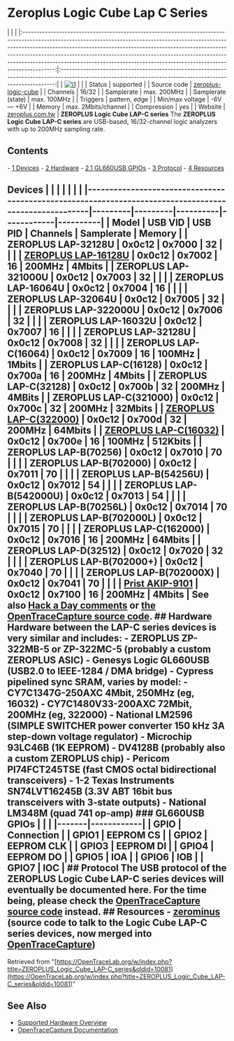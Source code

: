 # Zeroplus Logic Cube Lap C Series

| | | |:-----------------------------------------------------------------------------------------------------------------------------------------------------------------------------------------------------------------------------------------------------------------------------------------------------------------------------------------------------------------------------------------------------------------:|:----------------------------------------------------------------------------------------------------------------------------------------------------------:| | [![\1](../../assets/hardware/general/\2)](./File:Zeroplus_Logic_Cube.png.html) | | | Status | supported | | Source code | [zeroplus-logic-cube](http://github.com/OpenTraceLab/?p=OpenTraceCapture.git;a=tree;f=src/hardware/zeroplus-logic-cube) | | Channels | 16/32 | | Samplerate | max. 200MHz | | Samplerate (state) | max. 100MHz | | Triggers | pattern, edge | | Min/max voltage | -6V — +6V | | Memory | max. 2Mbits/channel | | Compression | yes | | Website | [zeroplus.com.tw](http://www.zeroplus.com.tw/logic-analyzer_en/products.php#top_c) | **ZEROPLUS Logic Cube LAP-C series** The **ZEROPLUS Logic Cube LAP-C series** are USB-based, 16/32-channel logic analyzers with up to 200MHz sampling rate. 
## Contents 
\- [1 Devices](ZEROPLUS_Logic_Cube_LAP-C_series.html#Devices) \- [2 Hardware](ZEROPLUS_Logic_Cube_LAP-C_series.html#Hardware) \- [2.1 GL660USB GPIOs](ZEROPLUS_Logic_Cube_LAP-C_series.html#GL660USB_GPIOs) \- [3 Protocol](ZEROPLUS_Logic_Cube_LAP-C_series.html#Protocol) \- [4 Resources](ZEROPLUS_Logic_Cube_LAP-C_series.html#Resources) 
## Devices | | | | | | | |------------------------------------------------------------------------------------------------------|---------|---------|----------|------------|----------| | Model | USB VID | USB PID | Channels | Samplerate | Memory | | ZEROPLUS LAP-32128U | 0x0c12 | 0x7000 | 32 | | | | [ZEROPLUS LAP-16128U](ZEROPLUS_LAP-16128U.html "ZEROPLUS LAP-16128U") | 0x0c12 | 0x7002 | 16 | 200MHz | 4Mbits | | ZEROPLUS LAP-321000U | 0x0c12 | 0x7003 | 32 | | | | ZEROPLUS LAP-16064U | 0x0c12 | 0x7004 | 16 | | | | ZEROPLUS LAP-32064U | 0x0c12 | 0x7005 | 32 | | | | ZEROPLUS LAP-322000U | 0x0c12 | 0x7006 | 32 | | | | ZEROPLUS LAP-16032U | 0x0c12 | 0x7007 | 16 | | | | ZEROPLUS LAP-32128U | 0x0c12 | 0x7008 | 32 | | | | ZEROPLUS LAP-C(16064) | 0x0c12 | 0x7009 | 16 | 100MHz | 1Mbits | | ZEROPLUS LAP-C(16128) | 0x0c12 | 0x700a | 16 | 200MHz | 4Mbits | | ZEROPLUS LAP-C(32128) | 0x0c12 | 0x700b | 32 | 200MHz | 4MBits | | ZEROPLUS LAP-C(321000) | 0x0c12 | 0x700c | 32 | 200MHz | 32Mbits | | [ZEROPLUS LAP-C(322000)](ZEROPLUS_Logic_Cube_LAP-C(322000).html "ZEROPLUS Logic Cube LAP-C(322000)") | 0x0c12 | 0x700d | 32 | 200MHz | 64Mbits | | [ZEROPLUS LAP-C(16032)](ZEROPLUS_Logic_Cube_LAP-C(16032).html "ZEROPLUS Logic Cube LAP-C(16032)") | 0x0c12 | 0x700e | 16 | 100MHz | 512Kbits | | ZEROPLUS LAP-B(70256) | 0x0c12 | 0x7010 | 70 | | | | ZEROPLUS LAP-B(702000) | 0x0c12 | 0x7011 | 70 | | | | ZEROPLUS LAP-B(54256U) | 0x0c12 | 0x7012 | 54 | | | | ZEROPLUS LAP-B(542000U) | 0x0c12 | 0x7013 | 54 | | | | ZEROPLUS LAP-B(70256L) | 0x0c12 | 0x7014 | 70 | | | | ZEROPLUS LAP-B(702000L) | 0x0c12 | 0x7015 | 70 | | | | ZEROPLUS LAP-C(162000) | 0x0c12 | 0x7016 | 16 | 200MHz | 64Mbits | | ZEROPLUS LAP-D(32512) | 0x0c12 | 0x7020 | 32 | | | | ZEROPLUS LAP-B(702000+) | 0x0c12 | 0x7040 | 70 | | | | ZEROPLUS LAP-B(702000X) | 0x0c12 | 0x7041 | 70 | | | | [Prist AKIP-9101](Prist_AKIP-9101.html "Prist AKIP-9101") | 0x0c12 | 0x7100 | 16 | 200MHz | 4Mbits | See also [Hack a Day comments](http://hackaday.com/2010/03/30/zeroplus-logic-cube-modification/comment-page-2/#comment-152049) or [the OpenTraceCapture source code](http://github.com/OpenTraceLab/?p=OpenTraceCapture.git;a=blob;f=src/hardware/zeroplus-logic-cube/api.c;h=3eeb9811a7cdc6f136f7600525ed7142dc9a1b5f;hb=HEAD#l39). ## Hardware Hardware between the LAP-C series devices is very similar and includes: \- ZEROPLUS ZP-322MB-5 or ZP-322MC-5 (probably a custom ZEROPLUS ASIC) \- Genesys Logic GL660USB (USB2.0 to IEEE-1284 / DMA bridge) \- Cypress pipelined sync SRAM, varies by model: \- CY7C1347G-250AXC 4Mbit, 250MHz (eg, 16032) \- CY7C1480V33-200AXC 72Mbit, 200MHz (eg, 322000) \- National LM2596 (SIMPLE SWITCHER power converter 150 kHz 3A step-down voltage regulator) \- Microchip 93LC46B (1K EEPROM) \- DV4128B (probably also a custom ZEROPLUS chip) \- Pericom PI74FCT245TSE (fast CMOS octal bidirectional transceivers) \- 1-2 Texas Instruments SN74LVT16245B (3.3V ABT 16bit bus transceivers with 3-state outputs) \- National LM348M (quad 741 op-amp) ### GL660USB GPIOs | | | |-------|------------| | GPIO | Connection | | GPIO1 | EEPROM CS | | GPIO2 | EEPROM CLK | | GPIO3 | EEPROM DI | | GPIO4 | EEPROM DO | | GPIO5 | IOA | | GPIO6 | IOB | | GPIO7 | IOC | ## Protocol The USB protocol of the ZEROPLUS Logic Cube LAP-C series devices will eventually be documented here. For the time being, please check the [OpenTraceCapture source code](http://github.com/OpenTraceLab/?p=OpenTraceCapture.git;a=tree;f=src/hardware/zeroplus-logic-cube) instead. ## Resources \- [zerominus](http://code.google.com/p/zerominus/) (source code to talk to the Logic Cube LAP-C series devices, now merged into [OpenTraceCapture](OpenTraceCapture.html "OpenTraceCapture")) 
Retrieved from "[https://OpenTraceLab.org/w/index.php?title=ZEROPLUS_Logic_Cube_LAP-C_series&oldid=10081](https://OpenTraceLab.org/w/index.php?title=ZEROPLUS_Logic_Cube_LAP-C_series&oldid=10081)"

## See Also
- [Supported Hardware Overview](../supported-hardware.md)
- [OpenTraceCapture Documentation](../../opentracecapture/overview.md)

